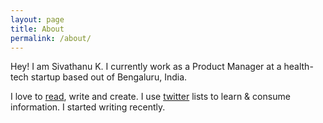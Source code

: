 ```yaml
---
layout: page
title: About
permalink: /about/
---
```


Hey! I am Sivathanu K. I currently work as a Product Manager at a health-tech startup based out of Bengaluru, India.

I love to [read](https://www.goodreads.com/review/list/39679227), write and create. I use [twitter](https://twitter.com/_sivathanuk) lists to learn & consume information. I started writing recently. 
